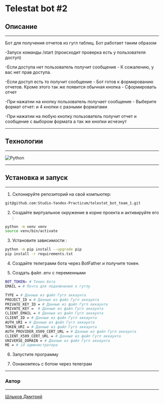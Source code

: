 

# **Telestat bot #2** 

## Описание
___
Бот для получения отчетов из гугл таблиц.
Бот работает таким образом

-Запуск команды /start (происходит проверка есть у пользователя доступ)

-Если доступа нет пользователь получит сообщение - К сожалению, у вас нет прав доступа.


-Если доступ есть то получит сообщение - Бот готов к формированию отчетов. Кроме этого так же появится обычная кнопка - Сформировать отчет

-При нажатии на кнопку пользователь получает сообщение - Выберите формат отчет: и 4 кнопки с разными форматами

-При нажатии на любую кнопку пользователь получит отчет и сообщение с выбором формата а так же кнопки исчезнут
___
## Технологии
___
![Python](https://img.shields.io/badge/Python-3776AB?style=for-the-badge&logo=python&logoColor=white) 




___
## Установка и запуск
___
1. Склонируйте репозиторий на свой компьютер:
```bash 
git@github.com:Studio-Yandex-Practicum/telestat_bot_team_1.git
```

2. Создайте виртуальное окружение в корне проекта и активируйте его :

```bash 
python -m venv venv
source venv/bin/activate
```

3. Установите зависимости :


```bash
python -m pip install --upgrade pip
pip install -r requirements.txt
``` 

4. Создайте телеграмм бота через BotFather и получите токен.


5. Создать файл .env с переменными
```bash
BOT_TOKEN= # Токен бота
EMAIL = # Почта для подключения к гуглу

TYPE = # Данные из файл Гугл аккаунта
PROJECT_ID = # Данные из файл Гугл аккаунта
PRIVATE_KEY_ID = # Данные из файл Гугл аккаунта
PRIVATE_KEY =  # Данные из файл Гугл аккаунта
CLIENT_EMAIL = # Данные из файл Гугл аккаунта
CLIENT_ID = # Данные из файл Гугл аккаунта
AUTH_URI = # Данные из файл Гугл аккаунта
TOKEN_URI = # Данные из файл Гугл аккаунта
AUTH_PROVIDER_X509_CERT_URL = # Данные из файл Гугл аккаунта
CLIENT_X509_CERT_URL = # Данные из файл Гугл аккаунта
UNIVERSE_DOMAIN = # Данные из файл Гугл аккаунта
ME = # id администратора
``` 


6. Запустите программу

7. Ознакомтесь с ботом через телеграм


___
### Автор
___
[Шлыков Дмитрий](https://github.com/ShlykovDmitriy)